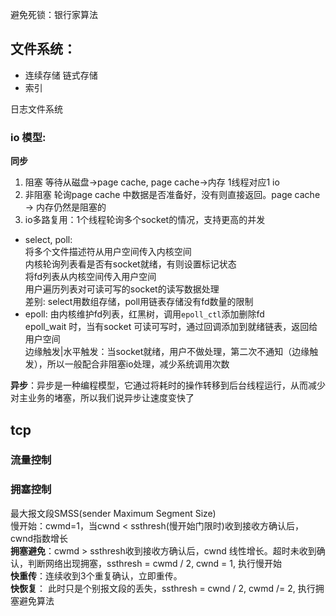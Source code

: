
避免死锁：银行家算法

## 文件系统：
- 连续存储 链式存储
- 索引

日志文件系统

### io 模型:  
**同步**
1. 阻塞  等待从磁盘->page cache, page cache->内存 1线程对应1 io
2. 非阻塞 轮询page cache 中数据是否准备好，没有则直接返回。page cache -> 内存仍然是阻塞的
3. io多路复用：1个线程轮询多个socket的情况，支持更高的并发  
- select, poll:  
将多个文件描述符从用户空间传入内核空间  
内核轮询列表看是否有socket就绪，有则设置标记状态  
将fd列表从内核空间传入用户空间  
用户遍历列表对可读可写的socket的读写数据处理  
差别: select用数组存储，poll用链表存储没有fd数量的限制  
- epoll:
由内核维护fd列表，红黑树，调用`epoll_ctl`添加删除fd  
epoll_wait 时，当有socket 可读可写时，通过回调添加到就绪链表，返回给用户空间  
边缘触发|水平触发：当socket就绪，用户不做处理，第二次不通知（边缘触发），所以一般配合非阻塞io处理，减少系统调用次数  

**异步**：异步是一种编程模型，它通过将耗时的操作转移到后台线程运行，从而减少对主业务的堵塞，所以我们说异步让速度变快了


## tcp
### 流量控制

### 拥塞控制
最大报文段SMSS(sender Maximum Segment Size)  
慢开始：cwmd=1，当cwnd < ssthresh(慢开始门限时)收到接收方确认后，cwnd指数增长   
**拥塞避免**：cwmd > ssthresh收到接收方确认后，cwnd 线性增长。超时未收到确认，判断网络出现拥塞，ssthresh = cwmd / 2, cwnd = 1, 执行慢开始  
**快重传**：连续收到3个重复确认，立即重传。  
**快恢复**： 此时只是个别报文段的丢失，ssthresh = cwnd / 2, cwmd /= 2, 执行拥塞避免算法 
